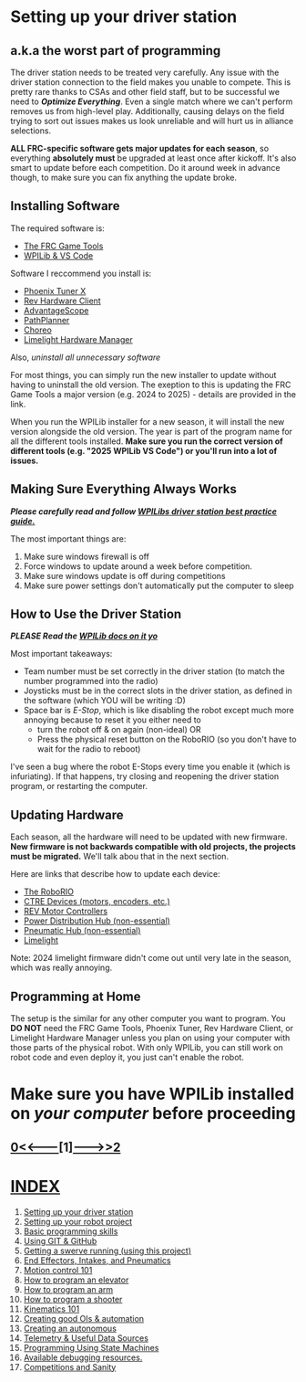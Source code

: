 # Setting up your driver station
## a.k.a the worst part of programming
The driver station needs to be treated very carefully. Any issue with the driver station connection to the field makes you unable to compete. This is pretty rare thanks to CSAs and other field staff, but to be successful we need to ***Optimize Everything***. Even a single match where we can't perform removes us from high-level play. Additionally, causing delays on the field trying to sort out issues makes us look unreliable and will hurt us in alliance selections.

**ALL FRC-specific software gets major updates for each season**, so everything **absolutely must** be upgraded at least once after kickoff. It's also smart to update before each competition. Do it around week in advance though, to make sure you can fix anything the update broke.

## Installing Software
The required software is:
- [The FRC Game Tools](https://docs.wpilib.org/en/stable/docs/zero-to-robot/step-2/frc-game-tools.html)
- [WPILib & VS Code](https://docs.wpilib.org/en/stable/docs/zero-to-robot/step-2/wpilib-setup.html)

Software I reccommend you install is:
- [Phoenix Tuner X](https://apps.microsoft.com/detail/9NVV4PWDW27Z?hl=en-us&gl=US)
- [Rev Hardware Client](https://docs.revrobotics.com/rev-hardware-client/gs/install)
- [AdvantageScope](https://github.com/Mechanical-Advantage/AdvantageScope/releases/)
- [PathPlanner](https://github.com/mjansen4857/pathplanner/releases)
- [Choreo](https://github.com/SleipnirGroup/Choreo/releases)
- [Limelight Hardware Manager](https://docs.limelightvision.io/docs/resources/downloads)

Also, *uninstall all unnecessary software*

For most things, you can simply run the new installer to update without having to uninstall the old version. The exeption to this is updating the FRC Game Tools a major version (e.g. 2024 to 2025) - details are provided in the link. 

When you run the WPILib installer for a new season, it will install the new version alongside the old version. The year is part of the program name for all the different tools installed. **Make sure you run the correct version of different tools (e.g. "2025 WPILib VS Code") or you'll run into a lot of issues.**

## Making Sure Everything Always Works
***Please carefully read and follow [WPILibs driver station best practice guide.](https://docs.wpilib.org/en/stable/docs/software/driverstation/driver-station-best-practices.html)***

The most important things are:
1. Make sure windows firewall is off
2. Force windows to update around a week before competition.
3. Make sure windows update is off during competitions
4. Make sure power settings don't automatically put the computer to sleep

## How to Use the Driver Station
***PLEASE Read the [WPILib docs on it yo](https://docs.wpilib.org/en/stable/docs/software/driverstation/driver-station.html)***

Most important takeaways:
- Team number must be set correctly in the driver station (to match the number programmed into the radio)
- Joysticks must be in the correct slots in the driver station, as defined in the software (which YOU will be writing :D)
- Space bar is *E-Stop*, which is like disabling the robot except much more annoying because to reset it you either need to
    - turn the robot off & on again (non-ideal) OR
    - Press the physical reset button on the RoboRIO (so you don't have to wait for the radio to reboot)

I've seen a bug where the robot E-Stops every time you enable it (which is infuriating). If that happens, try closing and reopening the driver station program, or restarting the computer.

## Updating Hardware
Each season, all the hardware will need to be updated with new firmware. **New firmware is not backwards compatible with old projects, the projects must be migrated.** We'll talk abou that in the next section. 

Here are links that describe how to update each device:
- [The RoboRIO](https://docs.wpilib.org/en/stable/docs/zero-to-robot/step-3/roborio2-imaging.html)
- [CTRE Devices (motors, encoders, etc.)](https://pro.docs.ctr-electronics.com/en/stable/docs/tuner/device-list.html#batch-field-upgrade)
- [REV Motor Controllers](https://docs.revrobotics.com/rev-hardware-client/ion/spark-max/update)
- [Power Distribution Hub (non-essential)](https://docs.revrobotics.com/rev-hardware-client/ion/power-distribution-hub/updating-a-power-distribution-hub)
- [Pneumatic Hub (non-essential)](https://docs.revrobotics.com/rev-hardware-client/ion/pneumatic-hub/updating-a-pneumatic-hub)
- [Limelight](https://docs.limelightvision.io/docs/docs-limelight/getting-started/imaging)

Note: 2024 limelight firmware didn't come out until very late in the season, which was really annoying.

## Programming at Home
The setup is the similar for any other computer you want to program. You **DO NOT** need the FRC Game Tools, Phoenix Tuner, Rev Hardware Client, or Limelight Hardware Manager unless you plan on using your computer with those parts of the physical robot. With only WPILib, you can still work on robot code and even deploy it, you just can't enable the robot.

# Make sure you have WPILib installed on *your computer* before proceeding


## [0<<---](/README.md)[1][--->>2](02RobotProject.md)
# [INDEX](/README.md)
1. [Setting up your driver station](/GUIDE/01DriverStation.md)
2. [Setting up your robot project](/GUIDE/02RobotProject.md)
3. [Basic programming skills](/GUIDE/03ProgrammingSkills.md)
4. [Using GIT & GitHub](/GUIDE/04GIT&Github.md)
5. [Getting a swerve running (using this project)](/GUIDE/05Swerve.md)
6. [End Effectors, Intakes, and Pneumatics](/GUIDE/06BasicMechs.md)
7. [Motion control 101](/GUIDE/07MotionControl101.md)
8. [How to program an elevator](/GUIDE/08Elevator.md)
9. [How to program an arm](/GUIDE/09Arm.md)
10. [How to program a shooter](/GUIDE/10Shooter.md)
11. [Kinematics 101](/GUIDE/11Kinematics101.md)
12. [Creating good OIs & automation](/GUIDE/12Automation&OI.md)
13. [Creating an autonomous](/GUIDE/13Autonomous.md)
14. [Telemetry & Useful Data Sources](/GUIDE/14Telemetry&Data.md)
15. [Programming Using State Machines](/GUIDE/15StateMachines.md)
16. [Available debugging resources.](/GUIDE/16Debugging.md)
17. [Competitions and Sanity](/GUIDE/17Competition.md)